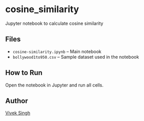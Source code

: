 # cosine_similarity

Jupyter notebook to calculate cosine similarity 

## Files
- `cosine-similarity.ipynb` – Main notebook
- `bollywood1to950.csv` – Sample dataset used in the notebook

## How to Run
Open the notebook in Jupyter and run all cells.

## Author
[Vivek Singh](https://github.com/viveksinghh09)
